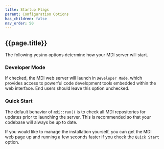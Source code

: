```yaml
---
title: Startup Flags
parent: Configuration Options
has_children: false
nav_order: 50
---
```


## {{page.title}}

The following yes/no options determine how your MDI server will start.

### Developer Mode

If checked, the MDI web server will launch
in `Developer Mode`, which provides access to powerful
code development tools embedded within the web interface. 
End users should leave this option unchecked.

### Quick Start

The default behavior of `mdi::run()` is to check all
MDI repositories for updates prior to 
launching the server. This is recommended so that your
codebase will always be up to date.

If you would like to manage the installation yourself, you 
can get the MDI web page up and running a few seconds
faster if you check the `Quick Start` option. 
